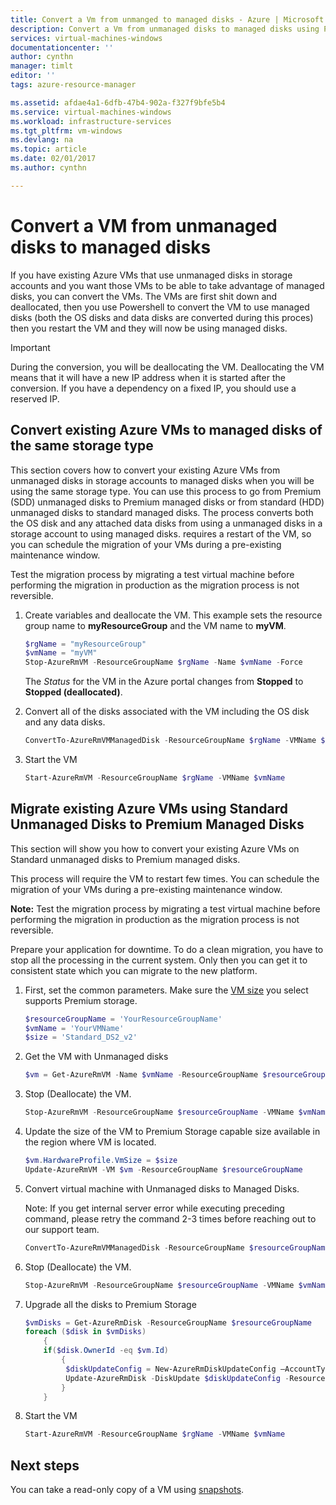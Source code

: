 ```yaml
---
title: Convert a Vm from unmanged to managed disks - Azure | Microsoft Docs
description: Convert a Vm from unmanaged disks to managed disks using PowerShell in the Resource Manager deployment model
services: virtual-machines-windows
documentationcenter: ''
author: cynthn
manager: timlt
editor: ''
tags: azure-resource-manager

ms.assetid: afdae4a1-6dfb-47b4-902a-f327f9bfe5b4
ms.service: virtual-machines-windows
ms.workload: infrastructure-services
ms.tgt_pltfrm: vm-windows
ms.devlang: na
ms.topic: article
ms.date: 02/01/2017
ms.author: cynthn

---
```

# Convert a VM from unmanaged disks to managed disks

If you have existing Azure VMs that use unmanaged disks in storage accounts and you want those VMs to be able to take advantage of managed disks, you can convert the VMs. The VMs are first shit down and deallocated, then you use Powershell to convert the VM to use managed disks (both the OS disks and data disks are converted during this proces) then you restart the VM and they will now be using managed disks.

> [!IMPORTANT] 
> During the conversion, you will be deallocating the VM. Deallocating the VM means that it will have a new IP address when it is started after the conversion. If you have a dependency on a fixed IP, you should use a reserved IP.


## Convert existing Azure VMs to managed disks of the same storage type

This section covers how to convert your existing Azure VMs from unmanaged disks in storage accounts to managed disks when you will be using the same storage type. You can use this process to go from Premium (SDD) unmanaged disks to Premium managed disks or from standard (HDD) unmanaged disks to standard managed disks. The process converts both the OS disk and any attached data disks from using a unmanaged disks in a storage account to using managed disks. requires a restart of the VM, so you can schedule the migration of your VMs during a pre-existing maintenance window.

Test the migration process by migrating a test virtual machine before performing the migration in production as the migration process is not reversible.


1. Create variables and deallocate the VM. This example sets the resource group name to **myResourceGroup** and the VM name to **myVM**.

  
    ```powershell
	$rgName = "myResourceGroup"
	$vmName = "myVM"
    Stop-AzureRmVM -ResourceGroupName $rgName -Name $vmName -Force
    ```
   
    The *Status* for the VM in the Azure portal changes from **Stopped** to **Stopped (deallocated)**.
	
	
2. Convert all of the disks associated with the VM including the OS disk and any data disks.

    ```powershell
    ConvertTo-AzureRmVMManagedDisk -ResourceGroupName $rgName -VMName $vmName
    ```

3. Start the VM 

    ```powershell
    Start-AzureRmVM -ResourceGroupName $rgName -VMName $vmName
    ```




## Migrate existing Azure VMs using Standard Unmanaged Disks to Premium Managed Disks

This section will show you how to convert your existing Azure VMs on Standard unmanaged disks to Premium managed disks. 

This process will require the VM to restart few times. You can schedule the migration of your VMs during a pre-existing maintenance window.

**Note:** Test the migration process by migrating a test virtual machine before performing the migration in production as the migration process is not reversible.

Prepare your application for downtime. To do a clean migration, you have to stop all the processing in the current system. Only then you can get it to consistent state which you can migrate to the new platform.


1.  First, set the common parameters. Make sure the [VM size](virtual-machines-windows-sizes.md) you select supports Premium storage.

    ```powershell
    $resourceGroupName = 'YourResourceGroupName'
	$vmName = 'YourVMName'
	$size = 'Standard_DS2_v2'
	```
1.  Get the VM with Unmanaged disks

    ```powershell
    $vm = Get-AzureRmVM -Name $vmName -ResourceGroupName $resourceGroupName
    ```
	
1.  Stop (Deallocate) the VM.

    ```powershell
	Stop-AzureRmVM -ResourceGroupName $resourceGroupName -VMName $vmName -Force
	```

1.  Update the size of the VM to Premium Storage capable size available in the region where VM is located.

    ```powershell
	$vm.HardwareProfile.VmSize = $size
	Update-AzureRmVM -VM $vm -ResourceGroupName $resourceGroupName
	```

1.  Convert virtual machine with Unmanaged disks to Managed Disks.

    Note: If you get internal server error while executing preceding command,
    please retry the command 2-3 times before reaching out to our support team.

    ```powershell
	ConvertTo-AzureRmVMManagedDisk -ResourceGroupName $resourceGroupName -VMName
	```

1.  Stop (Deallocate) the VM.

    ```powershell
    Stop-AzureRmVM -ResourceGroupName $resourceGroupName -VMName $vmName -Force
	```

2.  Upgrade all the disks to Premium Storage

    ```powershell
	$vmDisks = Get-AzureRmDisk -ResourceGroupName $resourceGroupName 
	foreach ($disk in $vmDisks) 
	    {
	    if($disk.OwnerId -eq $vm.Id)
		    {
		     $diskUpdateConfig = New-AzureRmDiskUpdateConfig –AccountType StandardLRS
			 Update-AzureRmDisk -DiskUpdate $diskUpdateConfig -ResourceGroupName $resourceGroupName -DiskName $disk.Name
			}
		}
    ```

3. Start the VM 

    ```powershell
    Start-AzureRmVM -ResourceGroupName $rgName -VMName $vmName


## Next steps

You can take a read-only copy of a VM using [snapshots](xxx.md).

